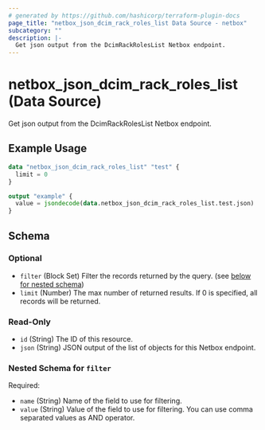 ```yaml
---
# generated by https://github.com/hashicorp/terraform-plugin-docs
page_title: "netbox_json_dcim_rack_roles_list Data Source - netbox"
subcategory: ""
description: |-
  Get json output from the DcimRackRolesList Netbox endpoint.
---
```


# netbox_json_dcim_rack_roles_list (Data Source)

Get json output from the DcimRackRolesList Netbox endpoint.

## Example Usage

```terraform
data "netbox_json_dcim_rack_roles_list" "test" {
  limit = 0
}

output "example" {
  value = jsondecode(data.netbox_json_dcim_rack_roles_list.test.json)
}
```

<!-- schema generated by tfplugindocs -->
## Schema

### Optional

- `filter` (Block Set) Filter the records returned by the query. (see [below for nested schema](#nestedblock--filter))
- `limit` (Number) The max number of returned results. If 0 is specified, all records will be returned.

### Read-Only

- `id` (String) The ID of this resource.
- `json` (String) JSON output of the list of objects for this Netbox endpoint.

<a id="nestedblock--filter"></a>
### Nested Schema for `filter`

Required:

- `name` (String) Name of the field to use for filtering.
- `value` (String) Value of the field to use for filtering. You can use comma separated values as AND operator.
